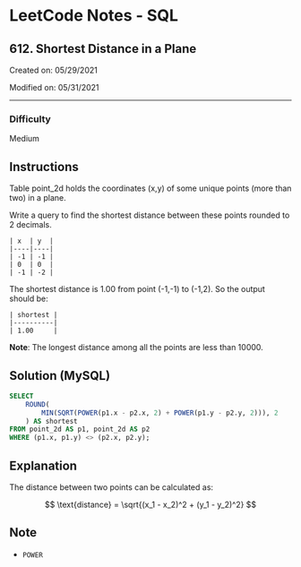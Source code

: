 # LeetCode Notes - SQL

## 612. Shortest Distance in a Plane

Created on: 05/29/2021

Modified on: 05/31/2021

---

### Difficulty

Medium

## Instructions

Table point_2d holds the coordinates (x,y) of some unique points (more than two) in a plane.

Write a query to find the shortest distance between these points rounded to 2 decimals.
 
```
| x  | y  |
|----|----|
| -1 | -1 |
| 0  | 0  |
| -1 | -2 |
```

The shortest distance is 1.00 from point (-1,-1) to (-1,2). So the output should be:
 
```
| shortest |
|----------|
| 1.00     |
```

**Note**: The longest distance among all the points are less than 10000.

## Solution (MySQL)

``` sql
SELECT 
    ROUND(
        MIN(SQRT(POWER(p1.x - p2.x, 2) + POWER(p1.y - p2.y, 2))), 2
    ) AS shortest
FROM point_2d AS p1, point_2d AS p2
WHERE (p1.x, p1.y) <> (p2.x, p2.y);
```

## Explanation

The distance between two points can be calculated as:

$$
\text{distance} = \sqrt{(x_1 - x_2)^2 + (y_1 - y_2)^2}
$$

## Note

- `POWER`